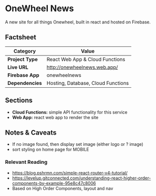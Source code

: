 # OneWheel News
A new site for all things Onewheel, built in react and hosted on Firebase.

## Factsheet
| **Category**            | **Value**                       |
|-------------------------|---------------------------------|
| **Project Type**        | React Web App & Cloud Functions |
| **Live URL**            | http://onewheelnews.web.app/    |
| **Firebase App**        | onewheelnews                    |
| **Dependencies**        | Hosting, Database, Cloud Functions |

## Sections
- **Cloud Functions:** simple API functionality for this service
- **Web App:** react web app to render the site

## Notes & Caveats
- If no image found, then display set image (either logo or ? image)
- sort styling on home page for MOBILE

### Relevant Reading
- https://blog.pshrmn.com/simple-react-router-v4-tutorial/
- https://levelup.gitconnected.com/understanding-react-higher-order-components-by-example-95e8c47c8006
- Based on High Order Components, layout and nav